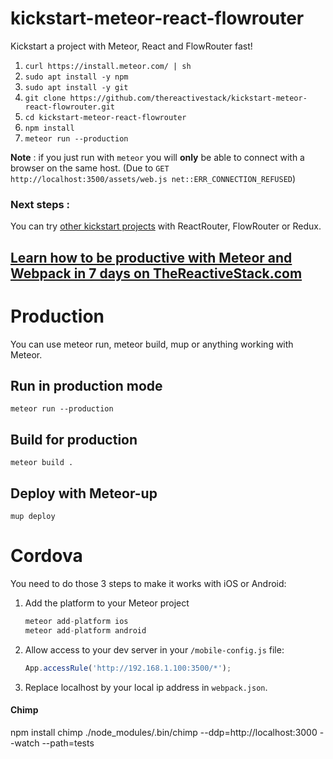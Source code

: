 # kickstart-meteor-react-flowrouter

Kickstart a project with Meteor, React and FlowRouter fast!

1. `curl https://install.meteor.com/ | sh`
1. `sudo apt install -y npm`
1. `sudo apt install -y git`
1. `git clone https://github.com/thereactivestack/kickstart-meteor-react-flowrouter.git`
1. `cd kickstart-meteor-react-flowrouter`
1. `npm install`
1. `meteor run --production`

**Note** : if you just run with `meteor` you will **only** be able to connect with a browser on the same host. (Due to `GET http://localhost:3500/assets/web.js net::ERR_CONNECTION_REFUSED`)

### Next steps :

You can try [other kickstart projects](https://github.com/thereactivestack/kickstart) with ReactRouter, FlowRouter or Redux.

## [Learn how to be productive with Meteor and Webpack in 7 days on TheReactiveStack.com](https://thereactivestack.com)

# Production
You can use meteor run, meteor build, mup or anything working with Meteor.

## Run in production mode
`meteor run --production`

## Build for production
`meteor build .`

## Deploy with Meteor-up
`mup deploy`

# Cordova
You need to do those 3 steps to make it works with iOS or Android:

1. Add the platform to your Meteor project

    ```javascript
    meteor add-platform ios
    meteor add-platform android
    ```
1. Allow access to your dev server in your `/mobile-config.js` file:

    ```javascript
    App.accessRule('http://192.168.1.100:3500/*');
    ```

1. Replace localhost by your local ip address in `webpack.json`.


####  Chimp

npm install chimp
./node_modules/.bin/chimp --ddp=http://localhost:3000 --watch --path=tests
